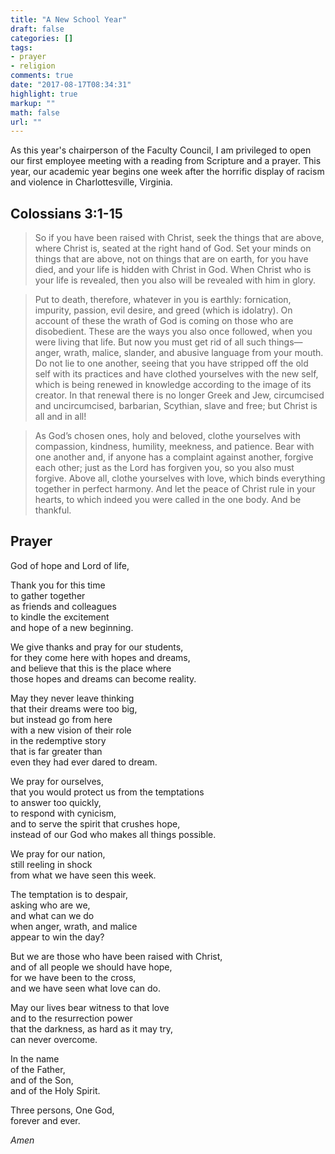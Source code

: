 ```yaml
---
title: "A New School Year"
draft: false
categories: []
tags:
- prayer
- religion
comments: true
date: "2017-08-17T08:34:31"
highlight: true
markup: ""
math: false
url: ""
---
```


As this year's chairperson of the Faculty Council, I am privileged to open our first employee meeting with a reading from Scripture and a prayer. This year, our academic year begins one week after the horrific display of racism and violence in Charlottesville, Virginia.

## Colossians 3:1-15 ##

>So if you have been raised with Christ, seek the things that are above, where Christ is, seated at the right hand of God. Set your minds on things that are above, not on things that are on earth, for you have died, and your life is hidden with Christ in God. When Christ who is your life is revealed, then you also will be revealed with him in glory.

>Put to death, therefore, whatever in you is earthly: fornication, impurity, passion, evil desire, and greed (which is idolatry). On account of these the wrath of God is coming on those who are disobedient. These are the ways you also once followed, when you were living that life. But now you must get rid of all such things—anger, wrath, malice, slander, and abusive language from your mouth. Do not lie to one another, seeing that you have stripped off the old self with its practices and have clothed yourselves with the new self, which is being renewed in knowledge according to the image of its creator. In that renewal there is no longer Greek and Jew, circumcised and uncircumcised, barbarian, Scythian, slave and free; but Christ is all and in all!

>As God’s chosen ones, holy and beloved, clothe yourselves with compassion, kindness, humility, meekness, and patience. Bear with one another and, if anyone has a complaint against another, forgive each other; just as the Lord has forgiven you, so you also must forgive. Above all, clothe yourselves with love, which binds everything together in perfect harmony. And let the peace of Christ rule in your hearts, to which indeed you were called in the one body. And be thankful.

## Prayer ##

God of hope and Lord of life,

Thank you for this time  
to gather together  
as friends and colleagues  
to kindle the excitement  
and hope of a new beginning.

We give thanks and pray for our students,  
for they come here with hopes and dreams,   
and believe that this is the place where   
those hopes and dreams can become reality.

May they never leave thinking   
that their dreams were too big,  
but instead go from here   
with a new vision of their role   
in the redemptive story   
that is far greater than   
even they had ever dared to dream.

We pray for ourselves,  
that you would protect us from the temptations   
to answer too quickly,  
to respond with cynicism,  
and to serve the spirit that crushes hope,  
instead of our God who makes all things possible.

We pray for our nation,  
still reeling in shock  
from what we have seen this week.

The temptation is to despair,  
asking who are we,  
and what can we do  
when anger, wrath, and malice  
appear to win the day?

But we are those who have been raised with Christ,  
and of all people we should have hope,  
for we have been to the cross,  
and we have seen what love can do.

May our lives bear witness to that love  
and to the resurrection power   
that the darkness, as hard as it may try,  
can never overcome.

In the name  
of the Father,  
and of the Son,  
and of the Holy Spirit.

Three persons,
One God,  
forever and ever.

*Amen*

